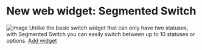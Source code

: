 # New web widget: Segmented Switch
![image](https://user-images.githubusercontent.com/97158411/158426658-f1265e20-2664-4195-8ce7-0b36f8387cf4.png)
Unlike the basic switch widget that can only have two statuses, with Segmented Switch you can easily switch between up to 10 statuses or options. 
[Add widget](/dashboard/5407/products)
